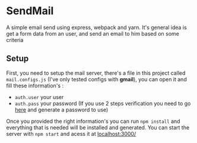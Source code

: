 # SendMail

A simple email send using express, webpack and yarn.
It's general idea is get a form data from an user, and 
send an email to him based on some criteria

## Setup

First, you need to setup the mail server, there's a file in this project
called `mail.configs.js` (I've only tested configs with **gmail**),
you can open it and fill these information's :

* `auth.user` your user
* `auth.pass` your password 
(If you use 2 steps verification you need 
to go [here](https://myaccount.google.com/apppasswords) 
and generate a password to use)

Once you provided the right information's you can run
`npm install` and everything that is needed will be 
installed and generated.
You  can start the server with `npm start` and acess it at [localhost:3000/](localhost:3000/)
